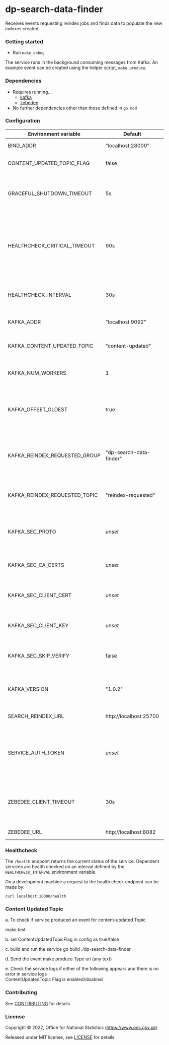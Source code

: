 # dp-search-data-finder
Receives events requesting reindex jobs and finds data to populate the new indexes created

### Getting started

* Run `make debug`

The service runs in the background consuming messages from Kafka.
An example event can be created using the helper script, `make produce`.

### Dependencies

* Requires running…
  * [kafka](https://github.com/ONSdigital/dp/blob/main/guides/INSTALLING.md#prerequisites)
  * [zebedee](https://github.com/ONSdigital/zebedee)
* No further dependencies other than those defined in `go.mod`

### Configuration

| Environment variable          | Default                           | Description
| ----------------------------- | --------------------------------- | -----------
| BIND_ADDR                     | "localhost:28000"                 | The host and port to bind to
| CONTENT_UPDATED_TOPIC_FLAG    | false                             | produce events only if set to `true`
| GRACEFUL_SHUTDOWN_TIMEOUT     | 5s                                | The graceful shutdown timeout in seconds (`time.Duration` format)
| HEALTHCHECK_CRITICAL_TIMEOUT  | 90s                               | Time to wait until an unhealthy dependent propagates its state to make this app unhealthy (`time.Duration` format)
| HEALTHCHECK_INTERVAL          | 30s                               | Time between self-healthchecks (`time.Duration` format)
| KAFKA_ADDR                    | "localhost:9092"                  | The address of Kafka (accepts list)
| KAFKA_CONTENT_UPDATED_TOPIC   | "content-updated"                 | The name of the topic to produce messages for
| KAFKA_NUM_WORKERS             | 1                                 | The maximum number of parallel kafka consumers
| KAFKA_OFFSET_OLDEST           | true                              | Start processing Kafka messages in order from the oldest in the queue
| KAFKA_REINDEX_REQUESTED_GROUP | "dp-search-data-finder"           | The consumer group for this application to consume reindex-requested messages
| KAFKA_REINDEX_REQUESTED_TOPIC | "reindex-requested"               | The name of the topic to consume messages from
| KAFKA_SEC_PROTO               | _unset_                           | if set to `TLS`, kafka connections will use TLS ([kafka TLS doc])
| KAFKA_SEC_CA_CERTS            | _unset_                           | CA cert chain for the server cert ([kafka TLS doc])
| KAFKA_SEC_CLIENT_CERT         | _unset_                           | PEM for the client certificate ([kafka TLS doc])
| KAFKA_SEC_CLIENT_KEY          | _unset_                           | PEM for the client key ([kafka TLS doc])
| KAFKA_SEC_SKIP_VERIFY         | false                             | ignores server certificate issues if `true` ([kafka TLS doc])
| KAFKA_VERSION                 | "1.0.2"                           | The kafka version that this service expects to connect to
| SEARCH_REINDEX_URL            | http://localhost:25700            | The URL to the search reindex api service
| SERVICE_AUTH_TOKEN            | _unset_                           | This is required to identify the Search Data Finder when it uses the Search Reindex client
| ZEBEDEE_CLIENT_TIMEOUT        | 30s                               | Time to wait for the zebedee client to respond to requests e.g. the published index request
| ZEBEDEE_URL                   | http://localhost:8082             | The URL to zebedee

[kafka TLS doc]: https://github.com/ONSdigital/dp-kafka/tree/main/examples#tls

### Healthcheck

The `/health` endpoint returns the current status of the service. Dependent services are health checked on an interval defined by the `HEALTHCHECK_INTERVAL` environment variable.

On a development machine a request to the health check endpoint can be made by:

`curl localhost:28000/health`

### Content Updated Topic

a. To check if service produced an event for content-updated Topic

make test

b. set ContentUpdatedTopicFlag in config as true/false

c. build and run the service
go build
./dp-search-data-finder

d. Send the event
make produce
Type uri (any text)

e. Check the service logs if either of the following appears and there is no error in service logs   
ContentUpdatedTopic Flag is enabled/disabled

### Contributing

See [CONTRIBUTING](CONTRIBUTING.md) for details.

### License

Copyright © 2022, Office for National Statistics (https://www.ons.gov.uk)

Released under MIT license, see [LICENSE](LICENSE.md) for details.
